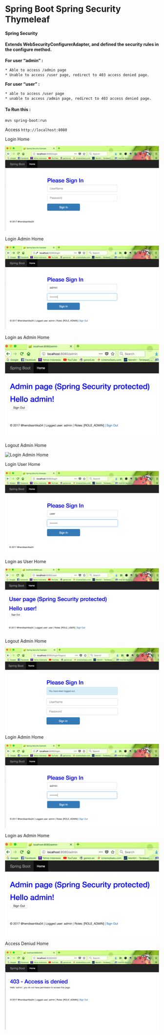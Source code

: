 # Spring Boot Spring Security Thymeleaf

#### Spring Security

#### Extends WebSecurityConfigurerAdapter, and defined the security rules in the configure method.

**For user “admin” :**

    * Able to access /admin page
    * Unable to access /user page, redirect to 403 access denied page.

**For user “user” :**

    * able to access /user page
    * unable to access /admin page, redirect to 403 access denied page.


#### To Run this :
`mvn spring-boot:run`

Access `http://localhost:8080`

Login Home

![Login Home](img/login.png "Login Home Page")

Login Admin Home

![Login Admin Home](img/admin.png "Login Admin Home Page")

Login as Admin Home

![Login as Admin Home](img/hello_admin.png "Login Admin Home Page")

Logout Admin Home

![Login Admin Home](img/loguot.png "Logout Admin Home Page")

Login User Home

![Login User Home](img/user.png "Login User Home Page")

Login as User Home

![Login as Admin Home](img/hello_user.png "Login Admin Home Page")

Logout Admin Home

![Login Admin Home](img/logout.png "Logout User Home Page")
Login Admin Home

![Login Admin Home](img/admin.png "Login Admin Home Page")

Login as Admin Home

![Login as Admin Home](img/hello_admin.png "Login Admin Home Page")

Access Deniud Home

![Access Home](img/denied.png "Access Home Page")